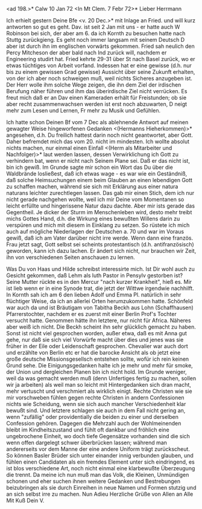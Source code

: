 <ad 198.>* Calw 10 Jan 72
 <In Mt Clem. 7 Febr 72>*
Lieber Herrmann

Ich erhielt gestern Deine Bfe <v. 20 Dec.>* mit Inlage an Fried. und will kurz antworten so gut es geht. Dav. ist seit 2 Jan mit uns - er hatte auch W Robinson bei sich, der aber am 6. da ich Kornth zu besuchen hatte nach Stuttg zurückgieng. Es geht noch immer langsam mit seinem Deutsch D aber ist durch ihn im englischen vorwärts gekommen. Fried sah neulich den Percy Mitcheson der aber bald nach Ind zurück will, nachdem er Engineering studirt hat. Fried kehrte 29-31 über St nach Basel zurück, wo er etwas tüchtiges von Arbeit vorfand. Indessen hat er eine gewisse (d.h. nur bis zu einem gewissen Grad gewisse) Aussicht über seine Zukunft erhalten, von der ich aber noch schweigen muß, weil nichts Sicheres anzugeben ist. Der Herr wolle ihm solche Wege zeigen, die ihn dem Ziel der irdischen Berufung näher führen und ihm das überirdische Ziel nicht verrücken. Es freut mich daß er an Dav einen Kameraden erhält für Freistunden; ob sie aber recht zusammenwachsen werden ist erst noch abzuwarten, D neigt mehr zum Lesen und Lernen, Fr mehr zu Musik und Gefühlen.

Ich hatte schon Deinen Bf vom 7 Dec als ablehnende Antwort auf meinen gewagter Weise hingeworfenen Gedanken <(Hermanns Hieherkommen)>* angesehen, d.h. Du freilich hattest darin noch nicht geantwortet, aber Gott. Daher befremdet mich das vom 20. nicht im mindesten. Ich wollte absolut nichts machen, nur einmal einen Einfall <(Herm als Mitarbeiter und Nachfolger)>* laut werden lassen, dessen Verwirklichung ich Gott zu verhindern bat, wenn er nicht nach Seinem Plane sei. Daß er das nicht ist, bin ich gewiß. Im Grunde sagte mir schon ein Wort das Du über die Waldbrände losließest, daß ich etwas wage - es war wie ein Geständniß, daß solche Heimsuchungen einem beim Glauben an einen lebendigen Gott zu schaffen machen, während sie sich mit Erklärung aus einer natura naturans leichter zurechtlegen lassen. Das gab mir einen Stich, dem ich nur nicht gerade nachgehen wollte, weil ich mir Deine vom Momentanen so leicht erfüllte und hingerissene Natur dazu dachte. Aber mir ists gerade das Gegentheil. Je dicker der Sturm im Menschenleben wird, desto mehr treibt michs Gottes Hand, d.h. die Wirkung eines bewußten Willens darin zu verspüren und mich mit diesem in Einklang zu setzen. So rüstete ich mich auch auf mögliche Niederlagen der Deutschen a. 70 und war im Voraus gewiß, daß ich am Vater darüber nicht irre werde. Wenn dann eine französ. Frau jetzt sagt, Gott selbst sei scheints protestantisch (d.h. antifranzösisch) geworden, kann ich dazu lachen. Er ändert sich nicht, nur brauchen wir Zeit, ihn von verschiedenen Seiten anschauen zu lernen.

Was Du von Haas und Hilde schreibst interessirte mich. Ist Dir wohl auch zu Gesicht gekommen, daß Lehm als luth Pastor in Pensylv gestorben ist? Seine Mutter rückte es in den Mercur "nach kurzer Krankheit", hieß es. Mir ist lieb wenn er in eine Synode trat, die jetzt der Wittwe irgendwie nachhilft. 
In Kornth sah ich am 6 den lieben Adolf und Emma Pl. natürlich in sehr flüchtiger Weise, da ich an allerlei Orten herumzukommen hatte. Schönfeld war auch da und ist Bräutigam von Tabitha Beckh aus Lohn (Schaffhausen) Pfarrerstochter, nachdem er es zuerst mit einer Berlin Prof's Tochter versucht hatte. Genommen hätte ihn letztere, nur nicht für Africa. Näheres aber weiß ich nicht. Die Beckh scheint ihn sehr glücklich gemacht zu haben. 
Sonst ist nicht viel gesprochen worden, außer etwa, daß es mit Anna gut gehe, nur daß sie sich viel Vorwürfe macht über dies und jenes was sie früher in der Eile oder Leidenschaft gesprochen. Chevalier war auch dort und erzählte von Berlin etc er hat die barocke Ansicht als ob jetzt eine große deutsche Missionsgesellsch entstehen sollte, wofür ich rein keinen Grund sehe. Die Einigungsgedanken halte ich je mehr und mehr für smoke, der Union und dergleichen Planen bin ich nicht hold. Im Grunde weniger, weil da was gemacht werden muß (denn Unfertiges fertig zu machen, sollen wir ja arbeiten) als weil man so leicht mit Hintergedanken sich dran macht, mehr vertuscht und verschmiert als wirklich einigt. Rechte Christen wie sie mir vorschweben fühlen gegen rechte Christen in andern Confessionen nichts wie Scheidung, wenn sie sich auch mancher Verschiedenheit klar bewußt sind. Und letztere schlagen sie auch in dem Fall nicht gering an, wenn "zufällig" oder providentially die beiden zu einer und derselben Confession gehören. Dagegen die Mehrzahl auch der Wohlmeinenden bleibt im Kindheitszustand und fühlt oft dankbar und fröhlich eine ungebrochene Einheit, wo doch tiefe Gegensätze vorhanden sind die sich wenn offen dargelegt schwer überbrücken lassen; während man andererseits vor dem Manne der eine andere Uniform trägt zurückscheut. So können Basler Brüder sich unter einander innig verbunden glauben, und fühlen einen Candidaten als ein fremdes Element unter sich eindringend, es ist blos verschiedene Art, noch nicht einmal eine klarbewußte Überzeugung die trennt. Da meine ich nun muß man das Volk, die Kleinen, Unmündigen schonen und eher suchen ihnen weitere Gedanken und Bestrebungen beizubringen als sie durch Einreihen in neue Namen und Formen stutzig und an sich selbst irre zu machen. Nun Adieu Herzliche Grüße von Allen an Alle
 Mit Kuß Dein V.
